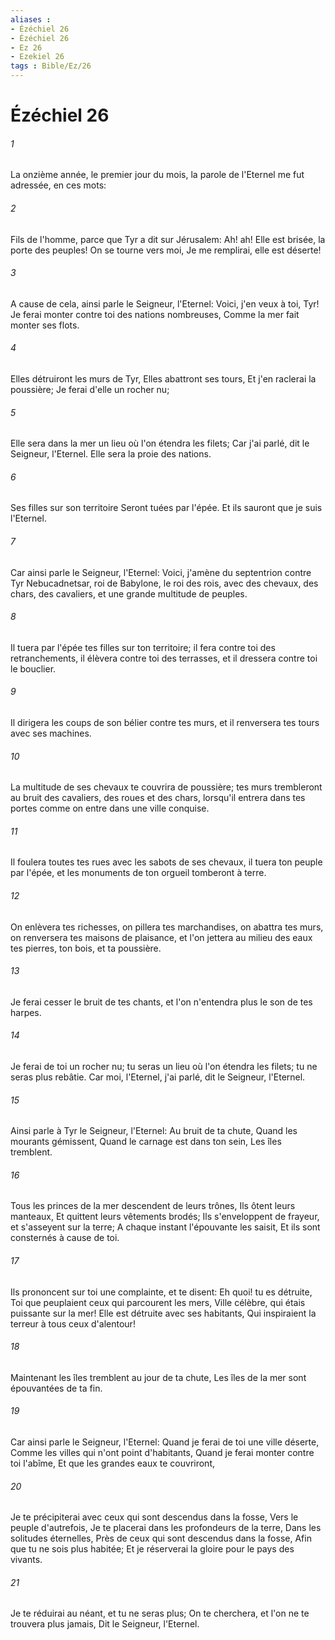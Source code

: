 ```yaml
---
aliases : 
- Ézéchiel 26
- Ézéchiel 26
- Ez 26
- Ezekiel 26
tags : Bible/Ez/26
---
```


# Ézéchiel 26

###### 1
La onzième année, le premier jour du mois, la parole de l'Eternel me fut adressée, en ces mots:
###### 2
Fils de l'homme, parce que Tyr a dit sur Jérusalem: Ah! ah! Elle est brisée, la porte des peuples! On se tourne vers moi, Je me remplirai, elle est déserte!
###### 3
A cause de cela, ainsi parle le Seigneur, l'Eternel: Voici, j'en veux à toi, Tyr! Je ferai monter contre toi des nations nombreuses, Comme la mer fait monter ses flots.
###### 4
Elles détruiront les murs de Tyr, Elles abattront ses tours, Et j'en raclerai la poussière; Je ferai d'elle un rocher nu;
###### 5
Elle sera dans la mer un lieu où l'on étendra les filets; Car j'ai parlé, dit le Seigneur, l'Eternel. Elle sera la proie des nations.
###### 6
Ses filles sur son territoire Seront tuées par l'épée. Et ils sauront que je suis l'Eternel.
###### 7
Car ainsi parle le Seigneur, l'Eternel: Voici, j'amène du septentrion contre Tyr Nebucadnetsar, roi de Babylone, le roi des rois, avec des chevaux, des chars, des cavaliers, et une grande multitude de peuples.
###### 8
Il tuera par l'épée tes filles sur ton territoire; il fera contre toi des retranchements, il élèvera contre toi des terrasses, et il dressera contre toi le bouclier.
###### 9
Il dirigera les coups de son bélier contre tes murs, et il renversera tes tours avec ses machines.
###### 10
La multitude de ses chevaux te couvrira de poussière; tes murs trembleront au bruit des cavaliers, des roues et des chars, lorsqu'il entrera dans tes portes comme on entre dans une ville conquise.
###### 11
Il foulera toutes tes rues avec les sabots de ses chevaux, il tuera ton peuple par l'épée, et les monuments de ton orgueil tomberont à terre.
###### 12
On enlèvera tes richesses, on pillera tes marchandises, on abattra tes murs, on renversera tes maisons de plaisance, et l'on jettera au milieu des eaux tes pierres, ton bois, et ta poussière.
###### 13
Je ferai cesser le bruit de tes chants, et l'on n'entendra plus le son de tes harpes.
###### 14
Je ferai de toi un rocher nu; tu seras un lieu où l'on étendra les filets; tu ne seras plus rebâtie. Car moi, l'Eternel, j'ai parlé, dit le Seigneur, l'Eternel.
###### 15
Ainsi parle à Tyr le Seigneur, l'Eternel: Au bruit de ta chute, Quand les mourants gémissent, Quand le carnage est dans ton sein, Les îles tremblent.
###### 16
Tous les princes de la mer descendent de leurs trônes, Ils ôtent leurs manteaux, Et quittent leurs vêtements brodés; Ils s'enveloppent de frayeur, et s'asseyent sur la terre; A chaque instant l'épouvante les saisit, Et ils sont consternés à cause de toi.
###### 17
Ils prononcent sur toi une complainte, et te disent: Eh quoi! tu es détruite, Toi que peuplaient ceux qui parcourent les mers, Ville célèbre, qui étais puissante sur la mer! Elle est détruite avec ses habitants, Qui inspiraient la terreur à tous ceux d'alentour!
###### 18
Maintenant les îles tremblent au jour de ta chute, Les îles de la mer sont épouvantées de ta fin.
###### 19
Car ainsi parle le Seigneur, l'Eternel: Quand je ferai de toi une ville déserte, Comme les villes qui n'ont point d'habitants, Quand je ferai monter contre toi l'abîme, Et que les grandes eaux te couvriront,
###### 20
Je te précipiterai avec ceux qui sont descendus dans la fosse, Vers le peuple d'autrefois, Je te placerai dans les profondeurs de la terre, Dans les solitudes éternelles, Près de ceux qui sont descendus dans la fosse, Afin que tu ne sois plus habitée; Et je réserverai la gloire pour le pays des vivants.
###### 21
Je te réduirai au néant, et tu ne seras plus; On te cherchera, et l'on ne te trouvera plus jamais, Dit le Seigneur, l'Eternel.
